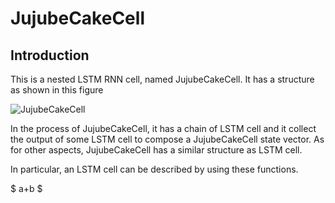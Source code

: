 <script type="text/javascript" src="http://cdn.mathjax.org/mathjax/latest/MathJax.js?config=default"></script>

# JujubeCakeCell

## Introduction

This is a nested LSTM RNN cell, named JujubeCakeCell. It has a structure as shown in this figure

![JujubeCakeCell](https://ws4.sinaimg.cn/large/006tNc79ly1g2qhhqnznyj30mc0dntaa.jpg)

In the process of JujubeCakeCell, it has a chain of LSTM cell and it collect the output of some LSTM cell to compose a JujubeCakeCell state vector. As for other aspects, JujubeCakeCell has a similar structure as LSTM cell.

In particular, an LSTM cell can be described by using these functions.

$
a+b
$
